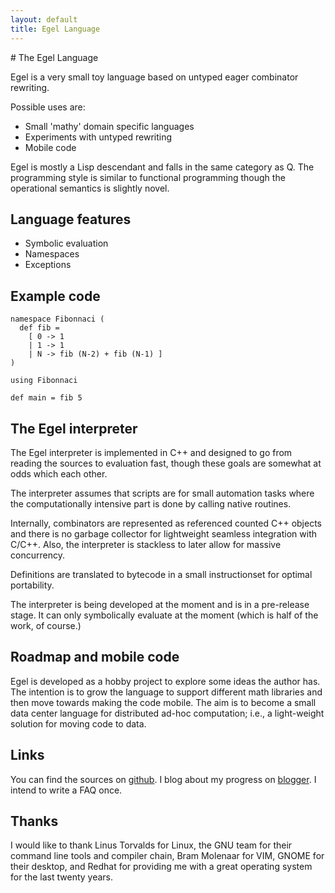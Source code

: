 ```yaml
---
layout: default
title: Egel Language
---
```

<html markdown="1">
<head>
<link rel="stylesheet" href="css/main.css">
</head>
<body markdown="1">
# The Egel Language

Egel is a very small toy language based on untyped eager combinator rewriting.

Possible uses are:

+ Small 'mathy' domain specific languages
+ Experiments with untyped rewriting
+ Mobile code

Egel is mostly a Lisp descendant and falls in the same category as Q. 
The programming style is
similar to functional programming though the operational semantics is
slightly novel.

## Language features

+ Symbolic evaluation
+ Namespaces
+ Exceptions

## Example code

```egel
namespace Fibonnaci (
  def fib =
    [ 0 -> 1
    | 1 -> 1
    | N -> fib (N-2) + fib (N-1) ]
)

using Fibonnaci

def main = fib 5
```

## The Egel interpreter

The Egel interpreter is implemented in C++ and designed to go from
reading the sources to evaluation fast, though these goals are somewhat
at odds which each other.

The interpreter assumes that scripts are for small automation tasks
where the computationally intensive part is done by calling native
routines.

Internally, combinators are represented as referenced counted C++ objects and
there is no garbage collector for lightweight seamless integration with C/C++.
Also, the interpreter is stackless to later allow for massive concurrency.

Definitions are translated to bytecode in a small instructionset for
optimal portability.

The interpreter is being developed at the moment and is in a pre-release
stage. It can only symbolically evaluate at the moment (which is half of the
work, of course.)

## Roadmap and mobile code

Egel is developed as a hobby project to explore some ideas the author
has. The intention is to grow the language to support different math
libraries and then move towards making the code mobile. The aim
is to become a small data center language for distributed ad-hoc
computation; i.e., a light-weight solution for moving code to data.

## Links

You can find the sources on [github](http://github.com/egel-lang/).
I blog about my progress on [blogger](http://egel-language.blogspot.nl/).
I intend to write a FAQ once.

## Thanks

I would like to thank Linus Torvalds for Linux, the GNU team for their
command line tools and compiler chain, Bram Molenaar for
VIM, GNOME for their desktop, and Redhat for providing me with a 
great operating system for the last twenty years.
</body>
</html>
